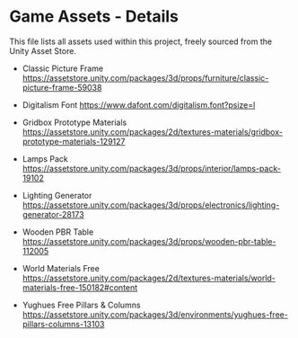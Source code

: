 # Game Assets - Details
This file lists all assets used within this project, freely sourced from the Unity Asset Store.

- Classic Picture Frame
  https://assetstore.unity.com/packages/3d/props/furniture/classic-picture-frame-59038

- Digitalism Font
  https://www.dafont.com/digitalism.font?psize=l

- Gridbox Prototype Materials
  https://assetstore.unity.com/packages/2d/textures-materials/gridbox-prototype-materials-129127

- Lamps Pack
  https://assetstore.unity.com/packages/3d/props/interior/lamps-pack-19102
	
- Lighting Generator
  https://assetstore.unity.com/packages/3d/props/electronics/lighting-generator-28173

- Wooden PBR Table
  https://assetstore.unity.com/packages/3d/props/wooden-pbr-table-112005
	
- World Materials Free
  https://assetstore.unity.com/packages/2d/textures-materials/world-materials-free-150182#content

- Yughues Free Pillars & Columns
  https://assetstore.unity.com/packages/3d/environments/yughues-free-pillars-columns-13103
